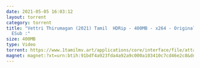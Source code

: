 ```yaml
---
date: 2021-05-05 16:03:12
layout: torrent
category: torrent
title: "Vettri Thirumagan (2021) Tamil  HDRip - 400MB - x264 - Original Audio -
  ESub :"
size: 400MB
type: Video
torrent: https://www.1tamilmv.art/applications/core/interface/file/attachment.php?id=76736
magnet: magnet:?xt=urn:btih:91bdf4a923fda4a92a9c000a103410c7cd46e2c8&dn=www.1TamilMV.art%20-%20Vettri%20Thirumagan%20(2021)%20Tamil%20HDRip%20-%20400MB%20-%20x264%20-%20Original%20Aud%20-%20ESub.mkv&tr=udp%3a%2f%2fp4p.arenabg.com%3a1337%2fannounce&tr=http%3a%2f%2fpow7.com%3a80%2fannounce&tr=udp%3a%2f%2ftracker.tiny-vps.com%3a6969%2fannounce&tr=http%3a%2f%2ftracker2.itzmx.com%3a6961%2fannounce&tr=udp%3a%2f%2f151.80.120.114%3a2710%2fannounce&tr=udp%3a%2f%2f9.rarbg.com%3a2790%2fannounce&tr=udp%3a%2f%2f9.rarbg.to%3a2740%2fannounce&tr=udp%3a%2f%2fopen.stealth.si%3a80%2fannounce&tr=udp%3a%2f%2ftracker.leechers-paradise.org%3a6969%2fannounce&tr=udp%3a%2f%2ftracker.opentrackr.org%3a1337%2fannounce&tr=http%3a%2f%2ft.nyaatracker.com%3a80%2fannounce
---
```

